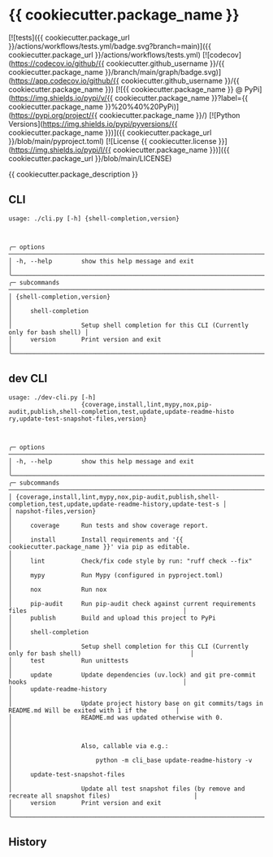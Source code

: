 # {{ cookiecutter.package_name }}

[![tests]({{ cookiecutter.package_url }}/actions/workflows/tests.yml/badge.svg?branch=main)]({{ cookiecutter.package_url }}/actions/workflows/tests.yml)
[![codecov](https://codecov.io/github/{{ cookiecutter.github_username }}/{{ cookiecutter.package_name }}/branch/main/graph/badge.svg)](https://app.codecov.io/github/{{ cookiecutter.github_username }}/{{ cookiecutter.package_name }})
[![{{ cookiecutter.package_name }} @ PyPi](https://img.shields.io/pypi/v/{{ cookiecutter.package_name }}?label={{ cookiecutter.package_name }}%20%40%20PyPi)](https://pypi.org/project/{{ cookiecutter.package_name }}/)
[![Python Versions](https://img.shields.io/pypi/pyversions/{{ cookiecutter.package_name }})]({{ cookiecutter.package_url }}/blob/main/pyproject.toml)
[![License {{ cookiecutter.license }}](https://img.shields.io/pypi/l/{{ cookiecutter.package_name }})]({{ cookiecutter.package_url }}/blob/main/LICENSE)

{{ cookiecutter.package_description }}

## CLI

[comment]: <> (✂✂✂ auto generated main help start ✂✂✂)
```
usage: ./cli.py [-h] {shell-completion,version}



╭─ options ─────────────────────────────────────────────────────────────────────────────╮
│ -h, --help        show this help message and exit                                     │
╰───────────────────────────────────────────────────────────────────────────────────────╯
╭─ subcommands ─────────────────────────────────────────────────────────────────────────╮
│ {shell-completion,version}                                                            │
│     shell-completion                                                                  │
│                   Setup shell completion for this CLI (Currently only for bash shell) │
│     version       Print version and exit                                              │
╰───────────────────────────────────────────────────────────────────────────────────────╯
```
[comment]: <> (✂✂✂ auto generated main help end ✂✂✂)


## dev CLI

[comment]: <> (✂✂✂ auto generated dev help start ✂✂✂)
```
usage: ./dev-cli.py [-h]
                    {coverage,install,lint,mypy,nox,pip-audit,publish,shell-completion,test,update,update-readme-histo
ry,update-test-snapshot-files,version}



╭─ options ──────────────────────────────────────────────────────────────────────────────────────────────────────────╮
│ -h, --help        show this help message and exit                                                                  │
╰────────────────────────────────────────────────────────────────────────────────────────────────────────────────────╯
╭─ subcommands ──────────────────────────────────────────────────────────────────────────────────────────────────────╮
│ {coverage,install,lint,mypy,nox,pip-audit,publish,shell-completion,test,update,update-readme-history,update-test-s │
│ napshot-files,version}                                                                                             │
│     coverage      Run tests and show coverage report.                                                              │
│     install       Install requirements and '{{ cookiecutter.package_name }}' via pip as editable.                                │
│     lint          Check/fix code style by run: "ruff check --fix"                                                  │
│     mypy          Run Mypy (configured in pyproject.toml)                                                          │
│     nox           Run nox                                                                                          │
│     pip-audit     Run pip-audit check against current requirements files                                           │
│     publish       Build and upload this project to PyPi                                                            │
│     shell-completion                                                                                               │
│                   Setup shell completion for this CLI (Currently only for bash shell)                              │
│     test          Run unittests                                                                                    │
│     update        Update dependencies (uv.lock) and git pre-commit hooks                                           │
│     update-readme-history                                                                                          │
│                   Update project history base on git commits/tags in README.md Will be exited with 1 if the        │
│                   README.md was updated otherwise with 0.                                                          │
│                                                                                                                    │
│                   Also, callable via e.g.:                                                                         │
│                       python -m cli_base update-readme-history -v                                                  │
│     update-test-snapshot-files                                                                                     │
│                   Update all test snapshot files (by remove and recreate all snapshot files)                       │
│     version       Print version and exit                                                                           │
╰────────────────────────────────────────────────────────────────────────────────────────────────────────────────────╯
```
[comment]: <> (✂✂✂ auto generated dev help end ✂✂✂)


## History

[comment]: <> (✂✂✂ auto generated history start ✂✂✂)



[comment]: <> (✂✂✂ auto generated history end ✂✂✂)

